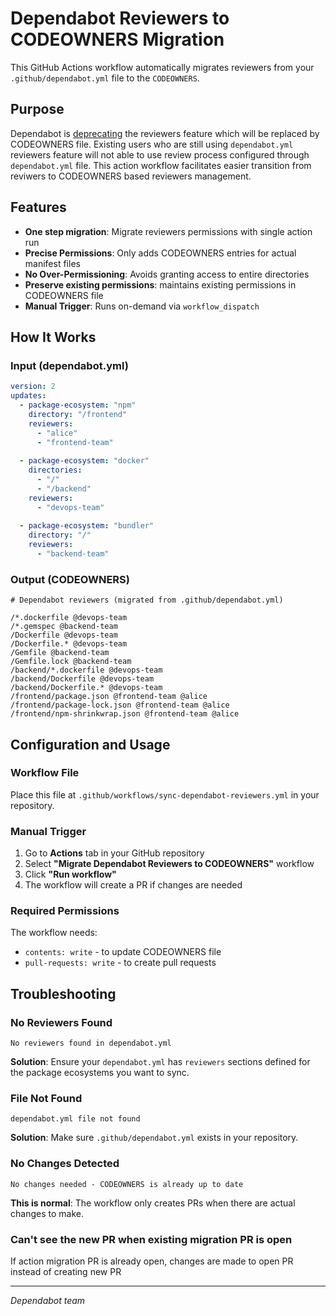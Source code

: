 # Dependabot Reviewers to CODEOWNERS Migration

This GitHub Actions workflow automatically migrates reviewers from your `.github/dependabot.yml` file to the `CODEOWNERS`.

## Purpose

Dependabot is [deprecating](https://github.blog/changelog/2025-04-29-dependabot-reviewers-configuration-option-being-replaced-by-code-owners/) the reviewers feature which will be replaced by CODEOWNERS file. Existing users who are still using `dependabot.yml` reviewers feature will not able to use review process configured through `dependabot.yml` file. This action workflow facilitates easier transition from reviwers to CODEOWNERS based reviewers management. 

## Features

- **One step migration**: Migrate reviewers permissions with single action run
- **Precise Permissions**: Only adds CODEOWNERS entries for actual manifest files
- **No Over-Permissioning**: Avoids granting access to entire directories
- **Preserve existing permissions**: maintains existing permissions in CODEOWNERS file 
- **Manual Trigger**: Runs on-demand via `workflow_dispatch`

## How It Works

### Input (dependabot.yml)
```yaml
version: 2
updates:
  - package-ecosystem: "npm"
    directory: "/frontend"
    reviewers:
      - "alice"
      - "frontend-team"
    
  - package-ecosystem: "docker"
    directories:
      - "/"
      - "/backend"
    reviewers:
      - "devops-team"
    
  - package-ecosystem: "bundler"
    directory: "/"
    reviewers:
      - "backend-team"
```

### Output (CODEOWNERS)
```
# Dependabot reviewers (migrated from .github/dependabot.yml)

/*.dockerfile @devops-team
/*.gemspec @backend-team
/Dockerfile @devops-team
/Dockerfile.* @devops-team
/Gemfile @backend-team
/Gemfile.lock @backend-team
/backend/*.dockerfile @devops-team
/backend/Dockerfile @devops-team
/backend/Dockerfile.* @devops-team
/frontend/package.json @frontend-team @alice
/frontend/package-lock.json @frontend-team @alice
/frontend/npm-shrinkwrap.json @frontend-team @alice
```

## Configuration and Usage

### Workflow File
Place this file at `.github/workflows/sync-dependabot-reviewers.yml` in your repository.

### Manual Trigger

1. Go to **Actions** tab in your GitHub repository
2. Select **"Migrate Dependabot Reviewers to CODEOWNERS"** workflow
3. Click **"Run workflow"**
4. The workflow will create a PR if changes are needed


### Required Permissions
The workflow needs:
- `contents: write` - to update CODEOWNERS file
- `pull-requests: write` - to create pull requests

## Troubleshooting

### No Reviewers Found
```
No reviewers found in dependabot.yml
```
**Solution**: Ensure your `dependabot.yml` has `reviewers` sections defined for the package ecosystems you want to sync.

### File Not Found
```
dependabot.yml file not found
```
**Solution**: Make sure `.github/dependabot.yml` exists in your repository.

### No Changes Detected
```
No changes needed - CODEOWNERS is already up to date
```
**This is normal**: The workflow only creates PRs when there are actual changes to make.

### Can't see the new PR when existing migration PR is open

If action migration PR is already open, changes are made to open PR instead of creating new PR

-----


_Dependabot team_
